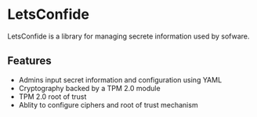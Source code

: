 # LetsConfide 
LetsConfide is a library for managing secrete information used by sofware.

## Features
* Admins input secret information and configuration using YAML 
* Cryptography backed by a TPM 2.0 module
* TPM 2.0 root of trust
* Ablity to configure ciphers and root of trust mechanism 

